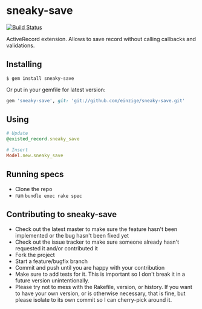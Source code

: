 # sneaky-save

[![Build Status](https://travis-ci.org/einzige/sneaky-save.png?branch=master)](https://travis-ci.org/einzige/sneaky-save)

ActiveRecord extension. Allows to save record without calling callbacks and validations.

## Installing
```
$ gem install sneaky-save
```

Or put in your gemfile for latest version:
```ruby
gem 'sneaky-save', git: 'git://github.com/einzige/sneaky-save.git'
```

## Using
```ruby
# Update
@existed_record.sneaky_save

# Insert
Model.new.sneaky_save
```

## Running specs
- Clone the repo
- run `bundle exec rake spec`

## Contributing to sneaky-save

- Check out the latest master to make sure the feature hasn't been implemented or the bug hasn't been fixed yet
- Check out the issue tracker to make sure someone already hasn't requested it and/or contributed it
- Fork the project
- Start a feature/bugfix branch
- Commit and push until you are happy with your contribution
- Make sure to add tests for it. This is important so I don't break it in a future version unintentionally.
- Please try not to mess with the Rakefile, version, or history. If you want to have your own version, or is otherwise necessary, that is fine, but please isolate to its own commit so I can cherry-pick around it.
